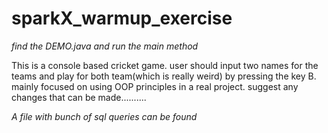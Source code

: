 # sparkX_warmup_exercise

_find the DEMO.java and run the main method_

This is a console based cricket game.
user should input two names for the teams and play for both team(which is really weird) by pressing the key B.
mainly focused on using OOP principles in a real project.
suggest any changes that can be made..........

*A file with bunch of sql queries can be found*
